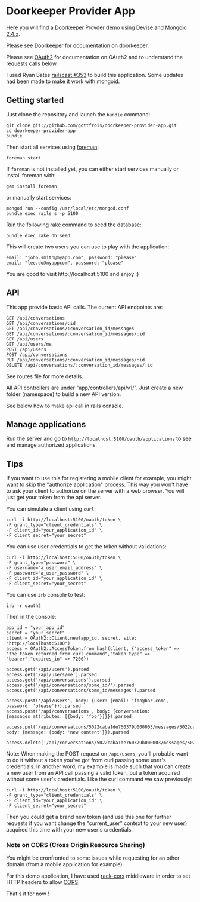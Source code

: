 # Doorkeeper Provider App

Here you will find a [Doorkeeper](https://github.com/applicake/doorkeeper/) Provder demo using [Devise](https://github.com/plataformatec/devise/)
and [Mongoid 2.4.x](http://two.mongoid.org/).

Please see [Doorkeeper](https://github.com/applicake/doorkeeper/) for documentation on doorkeeper.

Please see [OAuth2](https://github.com/intridea/oauth2/) for documentation on OAuth2 and to understand the requests calls below.

I used Ryan Bates [railscast #353](http://railscasts.com/episodes/353-oauth-with-doorkeeper) to
build this application. Some updates had been made to make it work with mongoid.

## Getting started

Just clone the repository and launch the `bundle` command:

    git clone git://github.com/gottfrois/doorkeeper-provider-app.git
    cd doorkeeper-provider-app
    bundle

Then start all services using [foreman](http://rubygems.org/gems/foreman):

    foreman start

If `foreman` is not installed yet, you can either start services manually or install foreman with:

    gem install foreman

or manually start services:

    mongod run --config /usr/local/etc/mongod.conf
    bundle exec rails s -p 5100

Run the following rake command to seed the database:

    bundle exec rake db:seed

This will create two users you can use to play with the application:

    email: "john.smith@myapp.com", password: "please"
    email: "lee.do@myappcom", password: "please"

You are good to visit http://localhost:5100 and enjoy :)

## API

This app provide basic API calls. The current API endpoints are:

    GET /api/conversations
    GET /api/conversations/:id
    GET /api/conversations/:conversation_id/messages
    GET /api/conversations/:conversation_id/messages/:id
    GET /api/users
    GET /api/users/me
    POST /api/users
    POST /api/conversations
    PUT /api/conversations/:conversation_id/messages/:id
    DELETE /api/conversations/:conversation_id/messages/:id

See routes file for more details.

All API controllers are under "app/controllers/api/v1/". Just create a new folder (namespace) to build a new API version.

See below how to make api call in rails console.

## Manage applications

Run the server and go to `http://localhost:5100/oauth/applications` to see and manage authorized applications.

## Tips

If you want to use this for registering a mobile client for example, you might want
to skip the "authorize application" process. This way you won't have to ask your client
to authorize on the server with a web browser. You will just get your token from
the api server.

You can simulate a client using `curl`:

    curl -i http://localhost:5100/oauth/token \
    -F grant_type="client_credentials" \
    -F client_id="your_application_id" \
    -F client_secret="your_secret"

You can use user credentials to get the token without validations:

    curl -i http://localhost:5100/oauth/token \
    -F grant_type="password" \
    -F username="a_user_email_address" \
    -F password="a_user_password" \
    -F client_id="your_application_id" \
    -F client_secret="your_secret"

You can use `irb` console to test:

	irb -r oauth2

Then in the console:

    app_id = "your_app_id"
    secret = "your_secret"
    client = OAuth2::Client.new(app_id, secret, site: "http://localhost:5100")
    access = OAuth2::AccessToken.from_hash(client, {"access_token" => "the_token_returned_from_curl_command","token_type" => "bearer","expires_in" => 7200})
    
    access.get('/api/users').parsed
    access.get('/api/users/me').parsed
    access.get('/api/conversations').parsed
    access.get('/api/conversations/some_id/').parsed
    access.get('/api/conversations/some_id/messages').parsed
    
    access.post('/api/users', body: {user: {email: 'foo@bar.com', password: 'please'}}).parsed
    access.post('/api/conversations', body: {conversation: {messages_attributes: [{body: 'foo'}]}}).parsed
    
    access.put('/api/conversations/5022caba1de760379b000003/messages/5022caba1de760379b000004', body: {message: {body: 'new content'}}).parsed
    
    access.delete('/api/conversations/5022caba1de760379b000003/messages/5022caba1de760379b000004').parsed


Note: When making the POST request on `/api/users`, you'll probable want to do it without a token you've got from curl passing some user's credentials. In another word, my example is made such that you can create a new user from an API call passing a valid token, but a token acquired without some user's credentials. Like the curl command we saw previously:

	curl -i http://localhost:5100/oauth/token \
    -F grant_type="client_credentials" \
    -F client_id="your_application_id" \
    -F client_secret="your_secret"
    
Then you could get a brand new token (and use this one for further requests if you want change the "current_user" context to your new user) acquired this time with your new user's credentials.

### Note on CORS (Cross Origin Resource Sharing)

You might be cronfronted to some issues while requesting for an other domain (from a mobile application for example).

For this demo application, I have used [rack-cors](https://github.com/cyu/rack-cors) middleware in order to set HTTP headers to allow [CORS](http://www.nczonline.net/blog/2010/05/25/cross-domain-ajax-with-cross-origin-resource-sharing/).

That's it for now !
